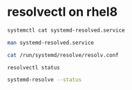 # resolvectl on rhel8

```bash
systemctl cat systemd-resolved.service

man systemd-resolved.service

cat /run/systemd/resolve/resolv.conf

resolvectl status

systemd-resolve --status



```